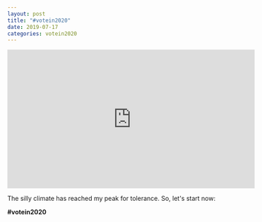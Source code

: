 ```yaml
---
layout: post
title: "#votein2020"
date: 2019-07-17
categories: votein2020
---
```


<iframe width="560" height="315" src="https://www.youtube.com/embed/MjQAaWMsh1A" frameborder="0" allow="accelerometer; autoplay; encrypted-media; gyroscope; picture-in-picture" allowfullscreen></iframe>

The silly climate has reached my peak for tolerance. So, let's start now:

__#votein2020__
